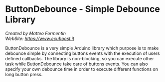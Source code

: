 # ButtonDebounce - Simple Debounce Library
*Created by Matteo Formentin*  
*WebSite: https://www.ecuboost.it*  

ButtonDebounce is a very simple Arduino library which purpose is to make debounce simple by connecting buttons events with the execution of users defined callbacks. The library is non-blocking, so you can execute other task while ButtonDebounce take care of buttons events. You can also specify your own debounce time in order to execute different functions on long button press.



